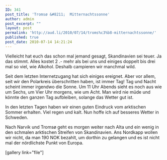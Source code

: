 ```yaml
---
ID: 341
post_title: 'Tromsø &#8211;  Mitternachtssonne'
author: admin
post_excerpt: ""
layout: post
permalink: 'http://aud.li/2010/07/14/troms%c3%b8-mitternachtssonne/'
published: true
post_date: 2010-07-14 14:21:24
---
```

Vielleicht hat euch das schon mal jemand gesagt, Skandinavien sei teuer. Ja das stimmt. Alles kostet 2 .- mehr als bei uns und einiges doppelt bis drei mal so viel, wie Alkohol. Deshalb campieren wir manchmal wild.

Seit dem letzten Internetzugang hat sich einiges ereignet. Aber vor allem, seit wir den Polarkreis überschritten haben, ist immer Tag! Tag und Nacht scheint immer irgendwo die Sonne. Um 11 Uhr Abends sieht es noch aus wie um Sechs, um Vier Uhr morgens, wie um Acht. Man wird nie müde und könnte den ganzen Tag aufbleiben, solange das Wetter gut ist.

In den letzten Tagen haben wir einen guten Eindruck vom arktischen Sommer erhalten. Viel regen und kalt. Nun hoffe ich auf besseres Wetter in Schweden.

Nach Narvik und Tromsø geht es morgen weiter nach Alta und ein wenig in den schmalen arktischen Streifen von Skandinavien. Ans Nordkapp wollen wir nicht, da man 190 NOK bezahlt, um dorthin zu gelangen und es ist nicht mal der nördlichste Punkt von Europa.

[gallery link="file"]